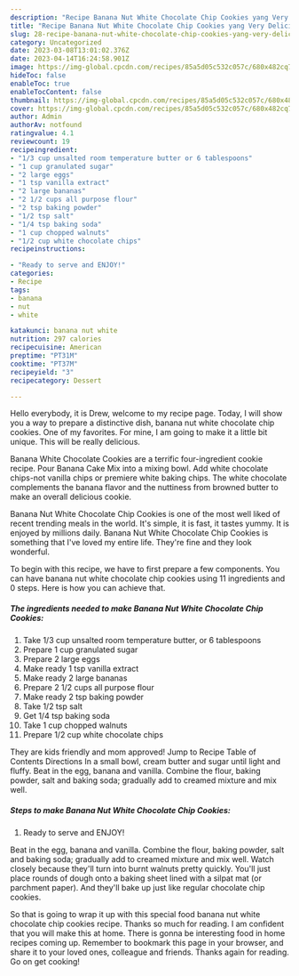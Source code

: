 ```yaml
---
description: "Recipe Banana Nut White Chocolate Chip Cookies yang Very Delicious}"
title: "Recipe Banana Nut White Chocolate Chip Cookies yang Very Delicious}"
slug: 28-recipe-banana-nut-white-chocolate-chip-cookies-yang-very-delicious
category: Uncategorized
date: 2023-03-08T13:01:02.376Z
date: 2023-04-14T16:24:58.901Z
image: https://img-global.cpcdn.com/recipes/85a5d05c532c057c/680x482cq70/banana-nut-white-chocolate-chip-cookies-recipe-main-photo.jpg
hideToc: false
enableToc: true
enableTocContent: false
thumbnail: https://img-global.cpcdn.com/recipes/85a5d05c532c057c/680x482cq70/banana-nut-white-chocolate-chip-cookies-recipe-main-photo.jpg
cover: https://img-global.cpcdn.com/recipes/85a5d05c532c057c/680x482cq70/banana-nut-white-chocolate-chip-cookies-recipe-main-photo.jpg
author: Admin
authorAv: notfound
ratingvalue: 4.1
reviewcount: 19
recipeingredient:
- "1/3 cup unsalted room temperature butter or 6 tablespoons"
- "1 cup granulated sugar"
- "2 large eggs"
- "1 tsp vanilla extract"
- "2 large bananas"
- "2 1/2 cups all purpose flour"
- "2 tsp baking powder"
- "1/2 tsp salt"
- "1/4 tsp baking soda"
- "1 cup chopped walnuts"
- "1/2 cup white chocolate chips"
recipeinstructions:

- "Ready to serve and ENJOY!"
categories:
- Recipe
tags:
- banana
- nut
- white

katakunci: banana nut white 
nutrition: 297 calories
recipecuisine: American
preptime: "PT31M"
cooktime: "PT37M"
recipeyield: "3"
recipecategory: Dessert

---
```



Hello everybody, it is Drew, welcome to my recipe page. Today, I will show you a way to prepare a distinctive dish, banana nut white chocolate chip cookies. One of my favorites. For mine, I am going to make it a little bit unique. This will be really delicious.

Banana White Chocolate Cookies are a terrific four-ingredient cookie recipe. Pour Banana Cake Mix into a mixing bowl. Add white chocolate chips-not vanilla chips or premiere white baking chips. The white chocolate complements the banana flavor and the nuttiness from browned butter to make an overall delicious cookie.

Banana Nut White Chocolate Chip Cookies is one of the most well liked of recent trending meals in the world. It's simple, it is fast, it tastes yummy. It is enjoyed by millions daily. Banana Nut White Chocolate Chip Cookies is something that I've loved my entire life. They're fine and they look wonderful.


To begin with this recipe, we have to first prepare a few components. You can have banana nut white chocolate chip cookies using 11 ingredients and 0 steps. Here is how you can achieve that.

<!--inarticleads1-->

##### The ingredients needed to make Banana Nut White Chocolate Chip Cookies:

1. Take 1/3 cup unsalted room temperature butter, or 6 tablespoons
1. Prepare 1 cup granulated sugar
1. Prepare 2 large eggs
1. Make ready 1 tsp vanilla extract
1. Make ready 2 large bananas
1. Prepare 2 1/2 cups all purpose flour
1. Make ready 2 tsp baking powder
1. Take 1/2 tsp salt
1. Get 1/4 tsp baking soda
1. Take 1 cup chopped walnuts
1. Prepare 1/2 cup white chocolate chips


They are kids friendly and mom approved! Jump to Recipe Table of Contents Directions In a small bowl, cream butter and sugar until light and fluffy. Beat in the egg, banana and vanilla. Combine the flour, baking powder, salt and baking soda; gradually add to creamed mixture and mix well. 

<!--inarticleads2-->

##### Steps to make Banana Nut White Chocolate Chip Cookies:


1. Ready to serve and ENJOY!

Beat in the egg, banana and vanilla. Combine the flour, baking powder, salt and baking soda; gradually add to creamed mixture and mix well. Watch closely because they&#39;ll turn into burnt walnuts pretty quickly. You&#39;ll just place rounds of dough onto a baking sheet lined with a silpat mat (or parchment paper). And they&#39;ll bake up just like regular chocolate chip cookies. 

So that is going to wrap it up with this special food banana nut white chocolate chip cookies recipe. Thanks so much for reading. I am confident that you will make this at home. There is gonna be interesting food in home recipes coming up. Remember to bookmark this page in your browser, and share it to your loved ones, colleague and friends. Thanks again for reading. Go on get cooking!
